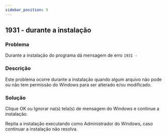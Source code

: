 ```yaml
---
sidebar_position: 9
---
```


## 1931 - durante a instalação

### Problema

Durante a instalação do programa dá mensagem de erro `1931 - `

### Descrição

Este problema ocorre durante a instalação quando algum arquivo
não pode ou não tem permissão do Windows para ser alterado e/ou
modificado.

### Solução

Clique OK ou Ignorar na(s) tela(s) de mensagem do Windows e
continue a instalação.

Repita a instalação executando como Administrador do Windows,
caso continuar a instalação não resolva.